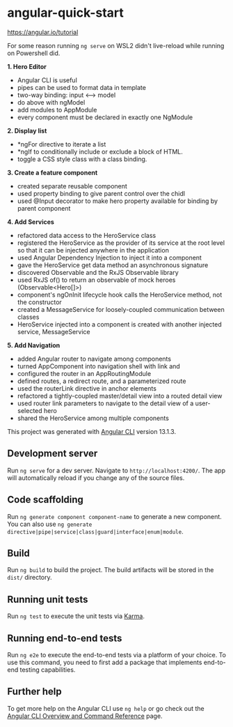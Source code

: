 # angular-quick-start

https://angular.io/tutorial

For some reason running ```ng serve``` on WSL2 didn't 
live-reload while running on Powershell did.

**1. Hero Editor**
- Angular CLI is useful
- pipes can be used to format data in template
- two-way binding: input <--> model
- do above with ngModel
- add modules to AppModule
- every component must be declared in exactly one NgModule

**2. Display list**
- *ngFor directive to iterate a list
- *ngIf to conditionally include or exclude a block of HTML.
- toggle a CSS style class with a class binding.

**3. Create a feature component**
- created separate reusable component
- used property binding to give parent control over the chidl
- used @Input decorator to make hero property available for binding by parent component

**4. Add Services**
- refactored data access to the HeroService class
- registered the HeroService as the provider of its service at the root level so that it can be injected anywhere in the application
- used Angular Dependency Injection to inject it into a component
- gave the HeroService get data method an asynchronous signature
- discovered Observable and the RxJS Observable library
- used RxJS of() to return an observable of mock heroes (Observable<Hero[]>)
- component's ngOnInit lifecycle hook calls the HeroService method, not the constructor
- created a MessageService for loosely-coupled communication between classes
- HeroService injected into a component is created with another injected service, MessageService

**5. Add Navigation**
- added Angular router to navigate among components
- turned AppComponent into navigation shell with <a> link and <router-outlet>
- configured the router in an AppRoutingModule
- defined routes, a redirect route, and a parameterized route
- used the routerLink directive in anchor elements
- refactored a tightly-coupled master/detail view into a routed detail view
- used router link parameters to navigate to the detail view of a user-selected hero
- shared the HeroService among multiple components

This project was generated with [Angular CLI](https://github.com/angular/angular-cli) version 13.1.3.

## Development server

Run `ng serve` for a dev server. Navigate to `http://localhost:4200/`. The app will automatically reload if you change any of the source files.

## Code scaffolding

Run `ng generate component component-name` to generate a new component. You can also use `ng generate directive|pipe|service|class|guard|interface|enum|module`.

## Build

Run `ng build` to build the project. The build artifacts will be stored in the `dist/` directory.

## Running unit tests

Run `ng test` to execute the unit tests via [Karma](https://karma-runner.github.io).

## Running end-to-end tests

Run `ng e2e` to execute the end-to-end tests via a platform of your choice. To use this command, you need to first add a package that implements end-to-end testing capabilities.

## Further help

To get more help on the Angular CLI use `ng help` or go check out the [Angular CLI Overview and Command Reference](https://angular.io/cli) page.
